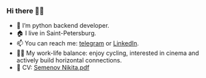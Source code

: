 ### Hi there 🖖🏻

- 🐍 I’m python backend developer.
- 🏠 I live in Saint-Petersburg.
- 📫 You can reach me: [telegram](https://t.me/nikissem) or [LinkedIn](https://www.linkedin.com/in/nisemenov/).
- 🚴🏻 My work-life balance: enjoy cycling, interested in cinema and actively build horizontal connections.
- 📕 CV: [Semenov Nikita.pdf](https://github.com/user-attachments/files/18782073/Semenov.Nikita.pdf)
